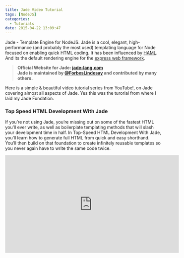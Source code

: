 ```yaml
---
title: Jade Video Tutorial
tags: [NodeJS]
categories:
  - Tutorials
date: 2015-04-22 13:09:47
---
```

<p>
    Jade - Template Engine for NodeJS. Jade is a cool, elegant, high-performance (and probably the most used) templating
    language for Node focused on enabling quick HTML coding. It has been influenced by <a href="http://haml-lang.com/" target="_blank">HAML</a>.
    And its the default rendering engine for the <a href="http://expressjs.com/" target="_blank">express web framework</a>.
</p>
<blockquote>
    <p><strong>
        Official Website for Jade: <a href="http://jade-lang.com/" target="_blank">jade-lang.com</a><br/>
        Jade is maintained by <a href="http://www.forbeslindesay.co.uk/" target="_blank">@ForbesLindesay</a> and contributed by many others.
    </strong></p>
</blockquote>
<p>Here is a simple & beautiful video tutorial series from YouTube!, on Jade covering almost all aspects of Jade. Yes this was the turorial from where I laid my Jade Fundation.</p>
<h3>Top Speed HTML Development With Jade</h3>
<p>If you’re not using Jade, you’re missing out on some of the fastest HTML you’ll ever write, as well as boilerplate templating methods that will slash your development time in half. In Top-Speed HTML Development With Jade, you’ll learn how to generate full HTML from quick and easy shorthand. You’ll then build on that foundation to create infinitely reusable templates so you never again have to write the same code twice.</p>
<div class="video-container">
<iframe width="560" height="315" src="https://www.youtube.com/embed/videoseries?list=PLTmBrIcSbwxmOkLieUiTHxT1uEjSg4XP0" frameborder="0" allowfullscreen></iframe>
</div>
